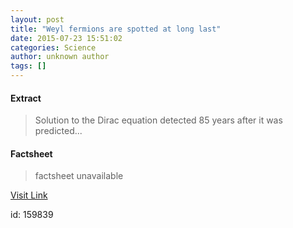 ```yaml
---
layout: post
title: "Weyl fermions are spotted at long last"
date: 2015-07-23 15:51:02
categories: Science
author: unknown author
tags: []
---
```



#### Extract
>Solution to the Dirac equation detected 85&nbsp;years after it was predicted...

#### Factsheet
>factsheet unavailable

[Visit Link](http://physicsworld.com/cws/article/news/2015/jul/23/weyl-fermions-are-spotted-at-long-last)

id:  159839


